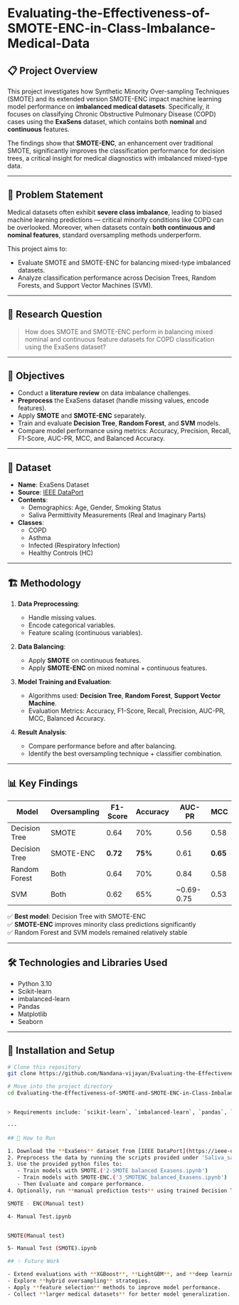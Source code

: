 # Evaluating-the-Effectiveness-of-SMOTE-ENC-in-Class-Imbalance-Medical-Data


## 📋 Project Overview

This project investigates how Synthetic Minority Over-sampling Techniques (SMOTE) and its extended version SMOTE-ENC impact machine learning model performance on **imbalanced medical datasets**. Specifically, it focuses on classifying Chronic Obstructive Pulmonary Disease (COPD) cases using the **ExaSens** dataset, which contains both **nominal** and **continuous** features.

The findings show that **SMOTE-ENC**, an enhancement over traditional SMOTE, significantly improves the classification performance for decision trees, a critical insight for medical diagnostics with imbalanced mixed-type data.

---

## 🧠 Problem Statement

Medical datasets often exhibit **severe class imbalance**, leading to biased machine learning predictions — critical minority conditions like COPD can be overlooked. Moreover, when datasets contain **both continuous and nominal features**, standard oversampling methods underperform.

This project aims to:
- Evaluate SMOTE and SMOTE-ENC for balancing mixed-type imbalanced datasets.
- Analyze classification performance across Decision Trees, Random Forests, and Support Vector Machines (SVM).

---

## 🎯 Research Question

> How does SMOTE and SMOTE-ENC perform in balancing mixed nominal and continuous feature datasets for COPD classification using the ExaSens dataset?

---

## 🎯 Objectives
- Conduct a **literature review** on data imbalance challenges.
- **Preprocess** the ExaSens dataset (handle missing values, encode features).
- Apply **SMOTE** and **SMOTE-ENC** separately.
- Train and evaluate **Decision Tree**, **Random Forest**, and **SVM** models.
- Compare model performance using metrics: Accuracy, Precision, Recall, F1-Score, AUC-PR, MCC, and Balanced Accuracy.

---

## 📂 Dataset

- **Name**: ExaSens Dataset
- **Source**: [IEEE DataPort](https://ieee-dataport.org/open-access/exasens-novel-dataset-classification-saliva-samples-copd-patients)
- **Contents**:
  - Demographics: Age, Gender, Smoking Status
  - Saliva Permittivity Measurements (Real and Imaginary Parts)
- **Classes**:
  - COPD
  - Asthma
  - Infected (Respiratory Infection)
  - Healthy Controls (HC)

---

## 🏗️ Methodology

1. **Data Preprocessing**:
   - Handle missing values.
   - Encode categorical variables.
   - Feature scaling (continuous variables).

2. **Data Balancing**:
   - Apply **SMOTE** on continuous features.
   - Apply **SMOTE-ENC** on mixed nominal + continuous features.

3. **Model Training and Evaluation**:
   - Algorithms used: **Decision Tree**, **Random Forest**, **Support Vector Machine**.
   - Evaluation Metrics: Accuracy, F1-Score, Recall, Precision, AUC-PR, MCC, Balanced Accuracy.

4. **Result Analysis**:
   - Compare performance before and after balancing.
   - Identify the best oversampling technique + classifier combination.

---

## 📊 Key Findings

| Model | Oversampling | F1-Score | Accuracy | AUC-PR | MCC |
|------|--------------|---------|----------|--------|-----|
| Decision Tree | SMOTE | 0.64 | 70% | 0.56 | 0.58 |
| Decision Tree | SMOTE-ENC | **0.72** | **75%** | 0.61 | **0.65** |
| Random Forest | Both | 0.64 | 70% | 0.84 | 0.58 |
| SVM | Both | 0.62 | 65% | ~0.69-0.75 | 0.53 |

✅ **Best model**: Decision Tree with SMOTE-ENC  
✅ **SMOTE-ENC** improves minority class predictions significantly  
✅ Random Forest and SVM models remained relatively stable

---

## 🛠️ Technologies and Libraries Used

- Python 3.10
- Scikit-learn
- imbalanced-learn
- Pandas
- Matplotlib
- Seaborn

---

## 📜 Installation and Setup

```bash
# Clone this repository
git clone https://github.com/Nandana-vijayan/Evaluating-the-Effectiveness-of-SMOTE-and-SMOTE-ENC-in-Class-Imbalance-Medical-Data.git

# Move into the project directory
cd Evaluating-the-Effectiveness-of-SMOTE-and-SMOTE-ENC-in-Class-Imbalance-Medical-Data


> Requirements include: `scikit-learn`, `imbalanced-learn`, `pandas`, `matplotlib`, `seaborn`.

---

## 🚀 How to Run

1. Download the **ExaSens** dataset from [IEEE DataPort](https://ieee-dataport.org/open-access/exasens-novel-dataset-classification-saliva-samples-copd-patients).
2. Preprocess the data by running the scripts provided under 'Saliva_samples of COPD patients.ipynb'
3. Use the provided python files to:
   - Train models with SMOTE.('2-SMOTE balanced Exasens.ipynb')
   - Train models with SMOTE-ENC.('3_SMOTENC_balanced_Exasens.ipynb')
   - Then Evaluate and compare performance.
4. Optionally, run **manual prediction tests** using trained Decision Tree models.

SMOTE - ENC(Manual test)

4- Manual Test.ipynb


SMOTE(Manual test)

5- Manual Test (SMOTE).ipynb

## ✨ Future Work

- Extend evaluations with **XGBoost**, **LightGBM**, and **deep learning** methods.
- Explore **hybrid oversampling** strategies.
- Apply **feature selection** methods to improve model performance.
- Collect **larger medical datasets** for better model generalization.
